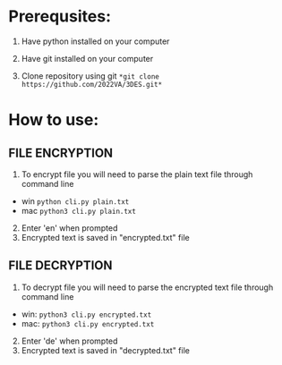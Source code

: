 # Prerequsites:

1. Have python installed on your computer

2. Have git installed on your computer

3. Clone repository using git
``` *git clone https://github.com/2022VA/3DES.git* ```

# How to use:
## FILE ENCRYPTION
1. To encrypt file you will need to parse the plain text file through command line
- win ```python cli.py plain.txt```
- mac ```python3 cli.py plain.txt```
2. Enter 'en' when prompted
3. Encrypted text is saved in "encrypted.txt" file

## FILE DECRYPTION
1. To decrypt file you will need to parse the encrypted text file through command line
- win: ```python3 cli.py encrypted.txt```
- mac: ```python3 cli.py encrypted.txt```
2. Enter 'de' when prompted
3. Encrypted text is saved in "decrypted.txt" file
